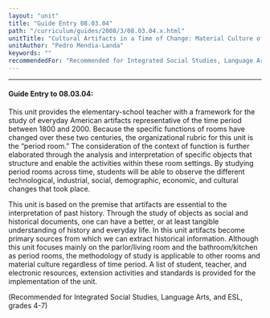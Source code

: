 ```yaml
---
layout: "unit"
title: "Guide Entry 08.03.04"
path: "/curriculum/guides/2008/3/08.03.04.x.html"
unitTitle: "Cultural Artifacts in a Time of Change: Material Culture of Daily Life"
unitAuthor: "Pedro Mendia-Landa"
keywords: ""
recommendedFor: "Recommended for Integrated Social Studies, Language Arts, and ESL, grades 4-7"
---
```

<body>
<hr/>
 <h4>
  Guide Entry to 08.03.04:
 </h4>
 <p>
  This unit provides the elementary-school teacher with a framework for the study of everyday American artifacts representative of the time period between 1800 and 2000. Because the specific functions of rooms have changed over these two centuries, the organizational rubric for this unit is the “period room.” The consideration of the context of function is further elaborated through the analysis and interpretation of specific objects that structure and enable the activities within these room settings. By studying period rooms across time, students will be able to observe the different technological, industrial, social, demographic, economic, and cultural changes that took place.
 </p>
 <p>
  This unit is based on the premise that artifacts are essential to the interpretation of past history. Through the study of objects as social and historical documents, one can have a better, or at least tangible understanding of history and everyday life. In this unit artifacts become primary sources from which we can extract historical information. Although this unit focuses mainly on the parlor/living room and the bathroom/kitchen as period rooms, the methodology of study is applicable to other rooms and material culture regardless of time period. A list of student, teacher, and electronic resources, extension activities and standards is provided for the implementation of the unit.
 </p>
 <p>
  (Recommended for Integrated Social Studies, Language Arts, and ESL, grades 4-7)
 </p>




</body>